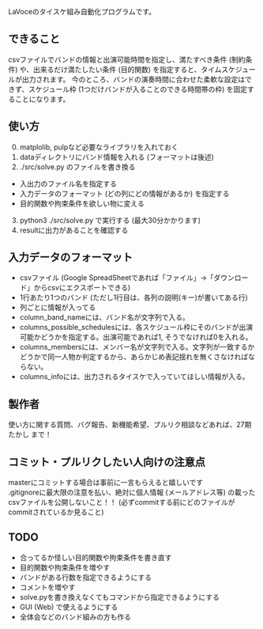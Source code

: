 LaVoceのタイスケ組み自動化プログラムです。

## できること
csvファイルでバンドの情報と出演可能時間を指定し、満たすべき条件 (制約条件) や、出来るだけ満たしたい条件 (目的関数) を指定すると、タイムスケジュールが出力されます。
今のところ、バンドの演奏時間に合わせた柔軟な設定はできず、スケジュール枠 (1つだけバンドが入ることのできる時間帯の枠) を固定することになります。

## 使い方
0. matplolib, pulpなど必要なライブラリを入れておく
1. dataディレクトリにバンド情報を入れる (フォーマットは後述)
2. ./src/solve.py のファイルを書き換る
  * 入出力のファイル名を指定する
  * 入力データのフォーマット (どの列にどの情報があるか) を指定する
  * 目的関数や拘束条件を欲しい物に変える
3. python3 ./src/solve.py で実行する (最大30分かかります)
4. resultに出力があることを確認する

## 入力データのフォーマット
* csvファイル (Google SpreadSheetであれば「ファイル」->「ダウンロード」からcsvにエクスポートできる)
* 1行あたり1つのバンド (ただし1行目は、各列の説明(キー)が書いてある行)
* 列ごとに情報が入ってる
* column_band_nameには、バンド名が文字列で入る。
* columns_possible_schedulesには、各スケジュール枠にそのバンドが出演可能かどうかを指定する。出演可能であれば1, そうでなければ0を入れる。
* columns_membersには、メンバー名が文字列で入る。文字列が一致するかどうかで同一人物か判定するから、あらかじめ表記揺れを無くさなければならない。
* columns_infoには、出力されるタイスケで入っていてほしい情報が入る。

## 製作者
使い方に関する質問、バグ報告、新機能希望、プルリク相談などあれば、27期 たかし まで！

## コミット・プルリクしたい人向けの注意点
masterにコミットする場合は事前に一言もらえると嬉しいです<br>
.gitignoreに最大限の注意を払い、絶対に個人情報 (メールアドレス等) の載ったcsvファイルを公開しないこと！！ (必ずcommitする前にどのファイルがcommitされているか見ること)

## TODO
* 合ってるか怪しい目的関数や拘束条件を書き直す
* 目的関数や拘束条件を増やす
* バンドがある行数を指定できるようにする
* コメントを増やす
* solve.pyを書き換えなくてもコマンドから指定できるようにする
* GUI (Web) で使えるようにする
* 全体会などのバンド組みの方も作る
